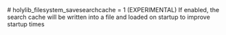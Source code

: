 <type name="holylib_filesystem_savesearchcache" category="" is="convar">
	<summary>
		# holylib_filesystem_savesearchcache = 1 (EXPERIMENTAL)
		<added version="0.7"></added>
		If enabled, the search cache will be written into a file and loaded on startup to improve startup times
	</summary>
</type>